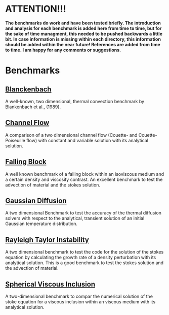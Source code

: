# ATTENTION!!!

**The benchmarks do work and have been tested briefly. The introduction and analysis for each benchmark is added here from time to time, but for the sake of time managment, this needed to be pushed backwards a little bit. In case information is missing within each directory, this information should be added within the near future! References are added from time to time. I am happy for any comments or suggestions.** 

# Benchmarks 
## [Blanckenbach](https://github.com/LukasFuchs/FDCSGm/tree/main/Benchmark/Blanckenbach)
A well-known, two dimensional, thermal convection benchmark by Blankenbach et al., (1989). 

## [Channel Flow](https://github.com/LukasFuchs/FDCSGm/tree/main/Benchmark/ChannelFlow)
A comparison of a two dimensional channel flow (Couette- and Couette-Poiseuille flow) with constant and variable solution with its analytical solution. 

## [Falling Block](https://github.com/LukasFuchs/FDCSGm/tree/main/Benchmark/FallingBlock)
A well known benchmark of a falling block within an isoviscous medium and a certain density and viscosity contrast. An excellent benchmark to test the advection of material and the stokes solution. 

## [Gaussian Diffusion](https://github.com/LukasFuchs/FDCSGm/tree/main/Benchmark/GaussDiffusion)
A two dimensional Benchmark to test the accuracy of the thermal diffusion solvers with respect to the analytical, transient solution of an initial Gaussian temperature distribution. 

## [Rayleigh Taylor Instability](https://github.com/LukasFuchs/FDCSGm/tree/main/Benchmark/RigidBodyRotation)
A two dimensional benchmark to test the code for the solution of the stokes equation by calculating the growth rate of a density perturbation with its analytical solution. This is a good benchmark to test the stokes solution and the advection of material. 

## [Spherical Viscous Inclusion](https://github.com/LukasFuchs/FDCSGm/tree/main/Benchmark/ViscousInclusion)
A two-dimensional benchmark to compar the numerical solution of the stoke equation for a viscous inclusion within an viscous medium with its analytical solution. 


